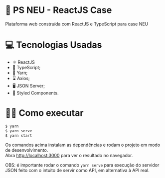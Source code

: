 # 🚀 PS NEU - ReactJS Case

Plataforma web construída com ReactJS e TypeScript para case NEU

# 💻 Tecnologias Usadas

- ⚛️ ReactJS
- 💙 TypeScript;
- 🧶 Yarn;
- ⌛ Axios;
- 🖥️ JSON Server;
- 💅 Styled Components.

# 👨‍💻 Como executar

```bash
$ yarn
$ yarn serve
$ yarn start
```

Os comandos acima instalam as dependências e rodam o projeto em modo de desenvolvimento.\
Abra [http://localhost:3000](http://localhost:3000) para ver o resultado no navegador.

OBS: é importante rodar o comando `yarn serve` para execução
do servidor JSON feito com o intuito de servir como API,
em alternativa à API real.
